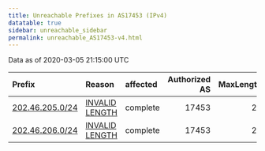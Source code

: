 ```yaml
---
title: Unreachable Prefixes in AS17453 (IPv4)
datatable: true
sidebar: unreachable_sidebar
permalink: unreachable_AS17453-v4.html
---
```


Data as of 2020-03-05 21:15:00 UTC


<div class="datatable-begin"></div>

| Prefix                                                   | Reason                                                                                                    | affected   |   Authorized AS |   MaxLength | Anchor                                       |   unreachable /24s |
|:---------------------------------------------------------|:----------------------------------------------------------------------------------------------------------|:-----------|----------------:|------------:|:---------------------------------------------|-------------------:|
| [202.46.205.0/24](https://stat.ripe.net/202.46.205.0/24) | [INVALID LENGTH](https://rpki-validator.ripe.net/announcement-preview?asn=AS17453&prefix=202.46.205.0/24) | complete   |           17453 |          22 | [APNIC](unreachable_APNIC_RPKI_Root-v4.html) |                  1 |
| [202.46.206.0/24](https://stat.ripe.net/202.46.206.0/24) | [INVALID LENGTH](https://rpki-validator.ripe.net/announcement-preview?asn=AS17453&prefix=202.46.206.0/24) | complete   |           17453 |          22 | [APNIC](unreachable_APNIC_RPKI_Root-v4.html) |                  1 |

<div class="datatable-end"></div>